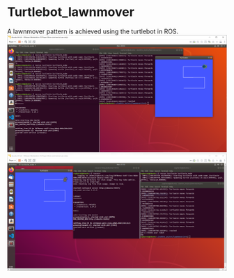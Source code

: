 # Turtlebot_lawnmover
A lawnmover pattern is achieved using the turtlebot in ROS.
![](/lawnmover1.png)
![](/lawnmover2.png)
